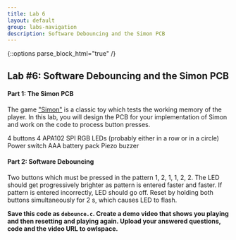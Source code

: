 ```yaml
---
title: Lab 6
layout: default
group: labs-navigation
description: Software Debouncing and the Simon PCB
---
```


{::options parse_block_html="true" /}

## Lab #6: Software Debouncing and the Simon PCB

#### Part 1: The Simon PCB

The game ["Simon"](https://en.wikipedia.org/wiki/Simon_(game)) is a classic toy which tests the
working memory of the player. In this lab, you will design the PCB for your implementation of
Simon and work on the code to process button presses. 

4 buttons
4 APA102 SPI RGB LEDs
(probably either in a row or in a circle)
Power switch
AAA battery pack
Piezo buzzer


#### Part 2: Software Debouncing

Two buttons which must be pressed in the pattern 1, 2, 1, 1, 2, 2. The LED should get
progressively brighter as pattern is entered faster and faster. If pattern is entered
incorrectly, LED should go off. Reset by holding both buttons simultaneously for 2 s, which
causes LED to flash.

**Save this code as `debounce.c`. Create a demo video that shows you playing and then resetting
and playing again. Upload your answered questions, code and the video URL to owlspace.**


